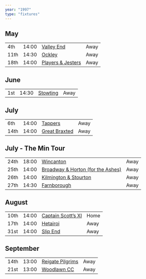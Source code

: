 ```yaml
---
year: "1997"
type: "fixtures"
---
```


## May

|  |  |  |  |
|:---|:---|:---|:---|
| 4th | 14:00 | [Valley End](/1997/valley-end) | Away |
| 11th | 14:30 | [Ockley](/1997/ockley) | Away |
| 18th | 14:00 | [Players & Jesters](/1997/players-and-jesters) | Away |

## June

|  |  |  |  |
|:---|:---|:---|:---|
| 1st | 14:30 | [Stowting](/1997/stowting) | Away |

## July

|  |  |  |  |
|:---|:---|:---|:---|
| 6th | 14:00 | [Tappers](/1997/tappers) | Away |
| 14th | 14:00 | [Great Braxted](/1997/great-braxted) | Away |

## July - The Min Tour

|  |  |  |  |
|:---|:---|:---|:---|
| 24th | 18:00 | [Wincanton](/1997/wincanton) | Away |
| 25th | 14:00 | [Broadway & Horton (for the Ashes)](/1997/broadway-and-horton) | Away |
| 26th | 14:00 | [Kilmington & Stourton](/1997/kilmington-and-stourton) | Away |
| 27th | 14:30 | [Farnborough](/1997/farnborough) | Away |

## August

|  |  |  |  |
|:---|:---|:---|:---|
| 10th | 14:00 | [Captain Scott’s XI](/1997/captain-scotts-xi) | Home |
| 17th | 14:00 | [Hetairoi](/1997/hetairoi) | Away |
| 31st | 14:00 | [Slip End](/1997/slip-end) | Away |

## September

|  |  |  |  |
|:---|:---|:---|:---|
| 14th | 13:00 | [Reigate Pilgrims](/1997/reigate-pilgrims) | Away |
| 21st | 13:00 | [Woodlawn CC](/1997/woodlawn-cc) | Away |